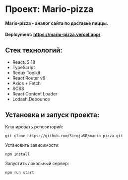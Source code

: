# Проект: Mario-pizza
#### Mario-pizza - аналог сайта по доставке пиццы.
#### Deployment: https://mario-pizza.vercel.app/
## Стек технологий:
- ReactJS 18
- TypeScript
- Redux Toolkit
- React Router v6
- Axios + Fetch
- SCSS
- React Content Loader 
- Lodash.Debounce

## Установка и запуск проекта:
Клонировать репозиторий:

    git clone https://github.com/SirojaSB/mario-pizza.git

Установить зависимости:

    npm install

Запустить локальный сервер:

    npm run start
